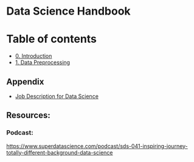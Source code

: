 # Data Science Handbook
# Table of contents
- [0. Introduction](#introduction)
- [1. Data Preprocessing](./P01_Data_Pre_Processing.md)

## Appendix
- [Job Description for Data Science](./A01_Job_Description.md)
## Resources:
### Podcast:
https://www.superdatascience.com/podcast/sds-041-inspiring-journey-totally-different-background-data-science




